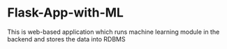 # Flask-App-with-ML
This is web-based application which runs machine learning module in the backend and stores the data into RDBMS
